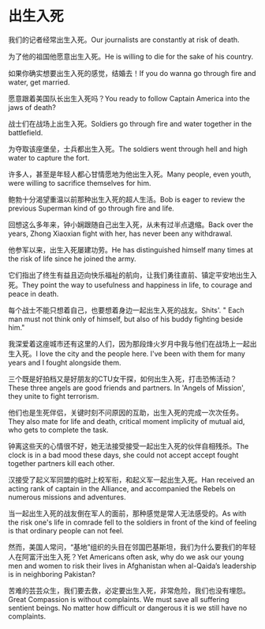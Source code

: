 # 出生入死

<p><span class="chinese">我们的记者经常出生入死。</span><span class="english">Our journalists are constantly at risk of death.</span></p>

<p><span class="chinese">为了他的祖国他愿意出生入死。</span><span class="english">He is willing to die for the sake of his country.</span></p>

<p><span class="chinese">如果你确实想要出生入死的感觉，结婚去！</span><span class="english">If you do wanna go through fire and water, get married.</span></p>

<p><span class="chinese">愿意跟着美国队长出生入死吗？</span><span class="english">You ready to follow Captain America into the jaws of death?</span></p>

<p><span class="chinese">战士们在战场上出生入死。</span><span class="english">Soldiers go through fire and water together in the battlefield.</span></p>

<p><span class="chinese">为夺取该座堡垒，士兵都出生入死。</span><span class="english">The soldiers went through hell and high water to capture the fort.</span></p>

<p><span class="chinese">许多人，甚至是年轻人都心甘情愿地为他出生入死。</span><span class="english">Many people, even youth, were willing to sacrifice themselves for him.</span></p>

<p><span class="chinese">鲍勃十分渴望重温以前那种出生入死的超人生活。</span><span class="english">Bob is eager to review the previous Superman kind of go through fire and life.</span></p>

<p><span class="chinese">回想这么多年来，钟小娴跟随自己出生入死，从未有过半点退缩。</span><span class="english">Back over the years, Zhong Xiaoxian fight with her, has never been any withdrawal.</span></p>

<p><span class="chinese">他参军以来，出生入死屡建功劳。</span><span class="english">He has distinguished himself many times at the risk of life since he joined the army.</span></p>

<p><span class="chinese">它们指出了终生有益且迈向快乐福祉的航向，让我们勇往直前、镇定平安地出生入死。</span><span class="english">They point the way to usefulness and happiness in life, to courage and peace in death.</span></p>

<p><span class="chinese">每个战士不能只想着自己，也要想着身边一起出生入死的战友。</span><span class="english">Shits'. " Each man must not think only of himself, but also of his buddy fighting beside him."</span></p>

<p><span class="chinese">我深爱着这座城市还有这里的人们，因为那段烽火岁月中我与他们在战场上一起出生入死。</span><span class="english">I love the city and the people here. I've been with them for many years and I fought alongside them.</span></p>

<p><span class="chinese">三个既是好拍档又是好朋友的CTU女干探，如何出生入死，打击恐怖活动？</span><span class="english">These three angels are good friends and partners. In 'Angels of Mission', they unite to fight terrorism.</span></p>

<p><span class="chinese">他们也是生死伴侣，关键时刻不问原因的互助，出生入死的完成一次次任务。</span><span class="english">They also mate for life and death, critical moment implicity of mutual aid, who gets to complete the task.</span></p>

<p><span class="chinese">钟离这些天的心情很不好，她无法接受接受一起出生入死的伙伴自相残杀。</span><span class="english">The clock is in a bad mood these days, she could not accept accept fought together partners kill each other.</span></p>

<p><span class="chinese">汉接受了起义军同盟的临时上校军衔，和起义军一起出生入死。</span><span class="english">Han received an acting rank of captain in the Alliance, and accompanied the Rebels on numerous missions and adventures.</span></p>

<p><span class="chinese">当一起出生入死的战友倒在军人的面前，那种感觉是常人无法感受的。</span><span class="english">As with the risk one's life in comrade fell to the soldiers in front of the kind of feeling is that ordinary people can not feel.</span></p>

<p><span class="chinese">然而，美国人常问，“基地”组织的头目在邻国巴基斯坦，我们为什么要我们的年轻人在阿富汗出生入死？</span><span class="english">Yet Americans often ask, why do we ask our young men and women to risk their lives in Afghanistan when al-Qaida’s leadership is in neighboring Pakistan?</span></p>

<p><span class="chinese">苦难的芸芸众生，我们要去救，必定要出生入死，非常危险，我们也没有埋怨。</span><span class="english">Great Compassion is without complaints. We must save all suffering sentient beings. No matter how difficult or dangerous it is we still have no complaints.</span></p>

